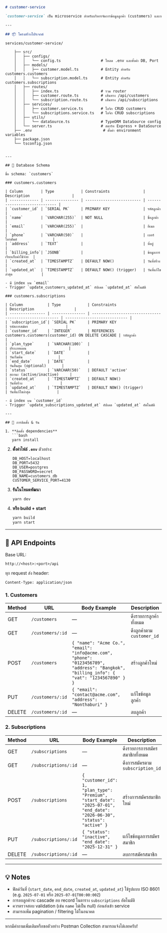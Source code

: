 ```markdown
# customer-service

`customer-service` เป็น microservice สำหรับบริหารจัดการข้อมูลลูกค้า (customers) และการสมัครสมาชิก (subscriptions) ภายในระบบ โดยใช้ PostgreSQL schema `customers` และ Express + TypeScript

---

## 📦 โครงสร้างโปรเจกต์

```

    services/customer-service/

        ├── src/
        │   ├── configs/
        │   │   └── config.ts                  # โหลด .env และตั้งค่า DB, Port
        │   ├── models/
        │   │   ├── customer.model.ts          # Entity สำหรับ customers.customers
        │   │   └── subscription.model.ts      # Entity สำหรับ customers.subscriptions
        │   ├── routes/
        │   │   ├── index.ts                   # รวม router
        │   │   ├── customer.route.ts          # เส้นทาง /api/customers
        │   │   └── subscription.route.ts      # เส้นทาง /api/subscriptions
        │   ├── services/
        │   │   ├── customer.service.ts        # โลจิก CRUD customers
        │   │   └── subscriptions.service.ts   # โลจิก CRUD subscriptions
        │   ├── utils/
        │   │   └── dataSource.ts              # TypeORM DataSource config
        │   └── server.ts                      # สตาร์ท Express + DataSource
        ├── .env                                # ตั้งค่า environment variables
        ├── package.json
        └── tsconfig.json

````

---

## 🔧 Database Schema

ชื่อ schema: `customers`

### customers.customers

| Column        | Type            | Constraints               | Description                   |
| ------------- | --------------- | ------------------------- | ----------------------------- |
| `customer_id` | `SERIAL PK`     | PRIMARY KEY               | รหัสลูกค้า                   |
| `name`        | `VARCHAR(255)`  | NOT NULL                  | ชื่อลูกค้า                   |
| `email`       | `VARCHAR(255)`  |                           | อีเมล                        |
| `phone`       | `VARCHAR(50)`   |                           | เบอร์โทรศัพท์                |
| `address`     | `TEXT`          |                           | ที่อยู่                       |
| `billing_info`| `JSONB`         |                           | ข้อมูลการเรียกเก็บค่าใช้จ่าย  |
| `created_at`  | `TIMESTAMPTZ`   | DEFAULT NOW()             | วันที่สร้าง                  |
| `updated_at`  | `TIMESTAMPTZ`   | DEFAULT NOW() (trigger)   | วันที่แก้ไขล่าสุด             |

- มี index บน `email`
- Trigger `update_customers_updated_at` อัปเดต `updated_at` อัตโนมัติ

### customers.subscriptions

| Column           | Type            | Constraints                                             | Description                  |
| ---------------- | --------------- | ------------------------------------------------------- | ---------------------------- |
| `subscription_id`| `SERIAL PK`     | PRIMARY KEY                                             | รหัสการสมัคร                 |
| `customer_id`    | `INTEGER`       | REFERENCES customers.customers(customer_id) ON DELETE CASCADE | รหัสลูกค้า                |
| `plan_type`      | `VARCHAR(100)`  |                                                         | ประเภทแผน                   |
| `start_date`     | `DATE`          |                                                         | วันเริ่มต้น                |
| `end_date`       | `DATE`          |                                                         | วันสิ้นสุด (optional)       |
| `status`         | `VARCHAR(50)`   | DEFAULT 'active'                                        | สถานะ (active/inactive)     |
| `created_at`     | `TIMESTAMPTZ`   | DEFAULT NOW()                                           | วันที่สร้าง                 |
| `updated_at`     | `TIMESTAMPTZ`   | DEFAULT NOW() (trigger)                                 | วันที่แก้ไขล่าสุด            |

- มี index บน `customer_id`
- Trigger `update_subscriptions_updated_at` อัปเดต `updated_at` อัตโนมัติ

---

## 🚀 การติดตั้ง & รัน

1. **ติดตั้ง dependencies**
   ```bash
   yarn install
````

2. **ตั้งค่าไฟล์ `.env`**
   ตัวอย่าง:

   ```
   DB_HOST=localhost
   DB_PORT=5432
   DB_USER=postgres
   DB_PASSWORD=secret
   DB_NAME=customers_db
   CUSTOMER_SERVICE_PORT=4130
   ```
3. **รันในโหมดพัฒนา**

   ```bash
   yarn dev
   ```
4. **หรือ build + start**

   ```bash
   yarn build
   yarn start
   ```

---

## 🔗 API Endpoints

Base URL:

```
http://<host>:<port>/api
```

ทุก request ส่ง header:

```
Content-Type: application/json
```

### 1. Customers

| Method | URL              | Body Example                                                                                                                             | Description                |
| ------ | ---------------- | ---------------------------------------------------------------------------------------------------------------------------------------- | -------------------------- |
| GET    | `/customers`     | —                                                                                                                                        | ดึงรายการลูกค้าทั้งหมด     |
| GET    | `/customers/:id` | —                                                                                                                                        | ดึงลูกค้าตาม `customer_id` |
| POST   | `/customers`     | `{ "name": "Acme Co.", "email": "info@acme.com", "phone": "0123456789", "address": "Bangkok", "billing_info": { "vat": "1234567890" } }` | สร้างลูกค้าใหม่            |
| PUT    | `/customers/:id` | `{ "email": "contact@acme.com", "address": "Nonthaburi" }`                                                                               | แก้ไขข้อมูลลูกค้า          |
| DELETE | `/customers/:id` | —                                                                                                                                        | ลบลูกค้า                   |

### 2. Subscriptions

| Method | URL                  | Body Example                                                                                                             | Description                      |
| ------ | -------------------- | ------------------------------------------------------------------------------------------------------------------------ | -------------------------------- |
| GET    | `/subscriptions`     | —                                                                                                                        | ดึงรายการการสมัครสมาชิกทั้งหมด   |
| GET    | `/subscriptions/:id` | —                                                                                                                        | ดึงการสมัครตาม `subscription_id` |
| POST   | `/subscriptions`     | `{ "customer_id": 1, "plan_type": "Premium", "start_date": "2025-07-01", "end_date": "2026-06-30", "status": "active" }` | สร้างการสมัครสมาชิกใหม่          |
| PUT    | `/subscriptions/:id` | `{ "status": "inactive", "end_date": "2025-12-31" }`                                                                     | แก้ไขข้อมูลการสมัครสมาชิก        |
| DELETE | `/subscriptions/:id` | —                                                                                                                        | ลบการสมัครสมาชิก                 |

---

## 💡 Notes

* ฟิลด์วันที่ (`start_date`, `end_date`, `created_at`, `updated_at`) ใช้รูปแบบ ISO 8601 (e.g. `2025-07-01` หรือ `2025-07-01T00:00:00Z`)
* การลบลูกค้าจะ cascade ลบ record ในตาราง `subscriptions` อัตโนมัติ
* ควรตรวจสอบ validation (เช่น `name` ไม่เป็น null) ก่อนส่งเข้า service
* สามารถเพิ่ม pagination / filtering ได้ในอนาคต

---

หากมีคำถามเพิ่มเติมหรือขอตัวอย่าง Postman Collection สามารถแจ้งได้เลยครับ!
